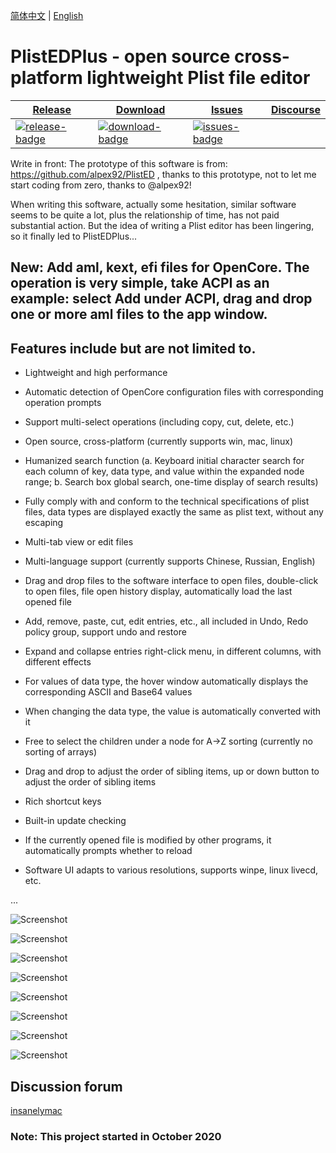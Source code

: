 [简体中文](https://github.com/ic005k/PlistEDPlus/blob/main/README-en.md) | [English](https://github.com/ic005k/PlistEDPlus/blob/main/README.md)
# PlistEDPlus - open source cross-platform lightweight Plist file editor

| [Release][release-link]|[Download][download-link]|[Issues][issues-link]|[Discourse][discourse-link]|
|-----------------|-----------------|-----------------|-----------------|
|[![release-badge](https://img.shields.io/github/release/ic005k/PlistEDPlus.svg?style=flat-square "Release status")](https://github.com/ic005k/PlistEDPlus/releases "Release status") | [![download-badge](https://img.shields.io/github/downloads/ic005k/PlistEDPlus/total.svg?style=flat-square "Download status")](https://github.com/ic005k/PlistEDPlus/releases/latest "Download status")|[![issues-badge](https://img.shields.io/badge/github-issues-red.svg?maxAge=60 "Issues")](https://github.com/ic005k/PlistEDPlus/issues "Issues")||[![discourse](https://img.shields.io/badge/forum-discourse-orange.svg)](https://www.insanelymac.com/forum/topic/345512-open-source-cross-platform-plist-file-editor-plistedplus/)|

[download-link]: https://github.com/ic005k/PlistEDPlus/releases/latest "Download status"
[download-badge]: https://img.shields.io/github/downloads/ic005k/PlistEDPlus/total.svg?style=flat-square "Download status"

[release-link]: https://github.com/ic005k/PlistEDPlus/releases "Release status"
[release-badge]: https://img.shields.io/github/release/ic005k/PlistEDPlus.svg?style=flat-square "Release status"

[issues-link]: https://github.com/ic005k/PlistEDPlus/issues "Issues"
[issues-badge]: https://img.shields.io/badge/github-issues-red.svg?maxAge=60 "Issues"

[discourse-link]: https://www.insanelymac.com/forum/topic/345512-open-source-cross-platform-plist-file-editor-plistedplus/


Write in front: The prototype of this software is from: https://github.com/alpex92/PlistED , thanks to this prototype, not to let me start coding from zero, thanks to @alpex92!

When writing this software, actually some hesitation, similar software seems to be quite a lot, plus the relationship of time, has not paid substantial action. But the idea of writing a Plist editor has been lingering, so it finally led to PlistEDPlus...

## New: Add aml, kext, efi files for OpenCore. The operation is very simple, take ACPI as an example: select Add under ACPI, drag and drop one or more aml files to the app window.

## Features include but are not limited to.

* Lightweight and high performance

* Automatic detection of OpenCore configuration files with corresponding operation prompts

* Support multi-select operations (including copy, cut, delete, etc.)

* Open source, cross-platform (currently supports win, mac, linux)

* Humanized search function (a. Keyboard initial character search for each column of key, data type, and value within the expanded node range; b. Search box global search, one-time display of search results)

* Fully comply with and conform to the technical specifications of plist files, data types are displayed exactly the same as plist text, without any escaping

* Multi-tab view or edit files

* Multi-language support (currently supports Chinese, Russian, English)

* Drag and drop files to the software interface to open files, double-click to open files, file open history display, automatically load the last opened file

* Add, remove, paste, cut, edit entries, etc., all included in Undo, Redo policy group, support undo and restore

* Expand and collapse entries right-click menu, in different columns, with different effects

* For values of data type, the hover window automatically displays the corresponding ASCII and Base64 values

* When changing the data type, the value is automatically converted with it

* Free to select the children under a node for A->Z sorting (currently no sorting of arrays)

* Drag and drop to adjust the order of sibling items, up or down button to adjust the order of sibling items

* Rich shortcut keys

* Built-in update checking

* If the currently opened file is modified by other programs, it automatically prompts whether to reload

* Software UI adapts to various resolutions, supports winpe, linux livecd, etc.

...

![Screenshot](https://github.com/ic005k/PlistEDPlus/blob/main/p1.png)

![Screenshot](https://github.com/ic005k/PlistEDPlus/blob/main/p2.png)

![Screenshot](https://github.com/ic005k/PlistEDPlus/blob/main/p3.png)

![Screenshot](https://github.com/ic005k/PlistEDPlus/blob/main/p4.png)

![Screenshot](https://github.com/ic005k/PlistEDPlus/blob/main/p5.png)

![Screenshot](https://github.com/ic005k/PlistEDPlus/blob/main/p6.png)

![Screenshot](https://github.com/ic005k/PlistEDPlus/blob/main/p7.png)

![Screenshot](https://github.com/ic005k/PlistEDPlus/blob/main/p8.png)

## Discussion forum

[insanelymac](https://www.insanelymac.com/forum/topic/345512-open-source-cross-platform-plist-file-editor-plistedplus/)

### Note: This project started in October 2020
